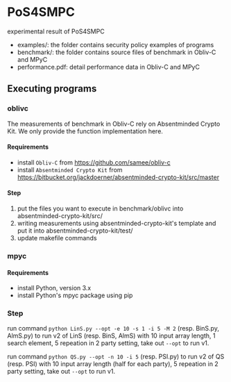 # PoS4SMPC

experimental result of PoS4SMPC

- examples/: the folder contains security policy examples of programs
- benchmark/: the folder contains source files of benchmark in Obliv-C and MPyC
- performance.pdf: detail performance data in Obliv-C and MPyC

## Executing programs
### oblivc
The measurements of benchmark in Obliv-C rely on Absentminded Crypto Kit. We only provide the function implementation here.
#### Requirements
- install `Obliv-C` from https://github.com/samee/obliv-c 
- install `Absentminded Crypto Kit` from https://bitbucket.org/jackdoerner/absentminded-crypto-kit/src/master

#### Step
1. put the files you want to execute in benchmark/oblivc into absentminded-crypto-kit/src/
2. writing measurements using absentminded-crypto-kit's template and put it into absentminded-crypto-kit/test/
3. update makefile commands
### mpyc
#### Requirements
- install Python, version 3.x
- install Python's mpyc package using pip
### Step
run command `python LinS.py --opt -e 10 -s 1 -i 5 -M 2` (resp. BinS.py, AlmS.py) to run v2 of LinS (resp. BinS, AlmS) with 10 input array length, 1 search element, 5 repeation in 2 party setting, take out `--opt` to run v1.

run command `python QS.py --opt -n 10 -i 5` (resp. PSI.py) to run v2 of QS (resp. PSI) with 10 input array length (half for each party), 5 repeation in 2 party setting, take out `--opt` to run v1.
